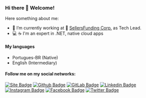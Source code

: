 ### Hi there 👋 Welcome!

Here something about me:

- 🔭 I’m currently working at :rocket: [SellersFunding Corp.](https://sellersfunding.com/) as Tech Lead.
- :computer: :coffee: I'm an expert in .NET, native cloud apps

#### My languages
 - Portugues-BR (Native)
 - English (Intermediary)

#### Follow me on my social networks:
[![Site Badge](https://img.shields.io/badge/-WebSite-000?style=flat-square&logo=googlechrome&logoColor=white&link=https://vivan.dev/)](https://vivan.dev/)
[![Github Badge](https://img.shields.io/badge/-Github-000?style=flat-square&logo=Github&logoColor=white&link=https://github.com/vivannaboa)](https://github.com/vivannaboa)
[![GitLab Badge](https://img.shields.io/badge/-GitLab-000?style=flat-square&logo=GitLab&logoColor=white&link=https://gitlab.com/vivannaboa)](https://gitlab.com/vivannaboa)
[![Linkedin Badge](https://img.shields.io/badge/-LinkedIn-blue?style=flat-square&logo=Linkedin&logoColor=white&link=https://www.linkedin.com/in/marivaldo-vivan/)](https://www.linkedin.com/in/marivaldo-vivan/)
[![Instagram Badge](https://img.shields.io/badge/-Instagram-C13584?style=flat-square&labelColor=C13584&logo=instagram&logoColor=white&link=https://www.instagram.com/vivannaboa/)](https://www.instagram.com/vivannaboa/)
[![Facebook Badge](https://img.shields.io/badge/-Facebook-blue?style=flat-square&labelColor=blue&logo=facebook&logoColor=white&link=https://www.facebook.com/vivannaboa/)](https://www.facebook.com/vivannaboa/)
[![Twitter Badge](https://img.shields.io/badge/-Twitter-blue?style=flat-square&labelColor=blue&logo=twitter&logoColor=white&link=https://twitter.com/vivannaboa)](https://twitter.com/vivannaboa)


<!--
**Vivannaboa/Vivannaboa** is a ✨ _special_ ✨ repository because its `README.md` (this file) appears on your GitHub profile.

Here are some ideas to get you started:

- 🔭 I’m currently working on ...
- 🌱 I’m currently learning ...
- 👯 I’m looking to collaborate on ...
- 🤔 I’m looking for help with ...
- 💬 Ask me about ...
- 📫 How to reach me: ...
- 😄 Pronouns: ...
- ⚡ Fun fact: ...
-->
